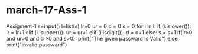 # march-17-Ass-1
Assigment-1
s=input()
l=list(s)
lr=0
ur = 0
d = 0
s = 0
for i in l:
    if (i.islower()):
     lr = lr+1 
    elif (i.isupper()):
        ur = ur+1 
    elif (i.isdigit()):
        d = d+1 
    else:
        s = s+1 
if(lr>0 and ur>0 and d >0 and s>0):
    print("The given passward is Valid")
else:
    print("Invalid passward")
